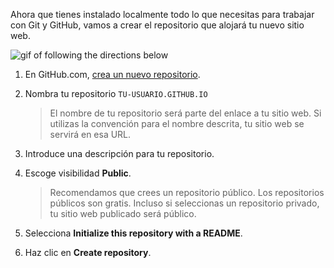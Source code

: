 [//]: # "This is used in both the CLI and Desktop course"

Ahora que tienes instalado localmente todo lo que necesitas para trabajar con Git y GitHub, vamos a crear el repositorio que alojará tu nuevo sitio web.

![gif of following the directions below](../images/gifs/github-desktop/create-repo.gif)

1. En GitHub.com, [crea un nuevo repositorio](https://github.com/new).
1. Nombra tu repositorio `TU-USUARIO.GITHUB.IO`

    > El nombre de tu repositorio será parte del enlace a tu sitio web. Si utilizas la convención para el nombre descrita, tu sitio web se servirá en esa URL.

1. Introduce una descripción para tu repositorio.
1. Escoge visibilidad **Public**.

    > Recomendamos que crees un repositorio público. Los repositorios públicos son gratis. Incluso si seleccionas un repositorio privado, tu sitio web publicado será público.

1. Selecciona **Initialize this repository with a README**.
1. Haz clic en **Create repository**.
